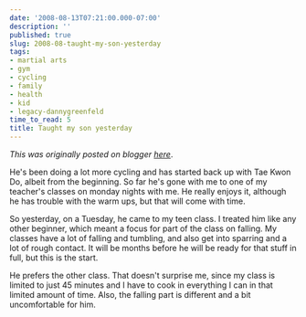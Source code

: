 ```yaml
---
date: '2008-08-13T07:21:00.000-07:00'
description: ''
published: true
slug: 2008-08-taught-my-son-yesterday
tags:
- martial arts
- gym
- cycling
- family
- health
- kid
- legacy-dannygreenfeld
time_to_read: 5
title: Taught my son yesterday
---
```


*This was originally posted on blogger [here](https://dannygreenfeld.blogspot.com/2008/08/taught-my-son-yesterday.html)*.

He's been doing a lot more cycling and has started back up with Tae Kwon Do, albeit from the beginning.  So far he's gone with me to one of my teacher's classes on monday nights with me.  He really enjoys it, although he has trouble with the warm ups, but that will come with time.

So yesterday, on a Tuesday, he came to my teen class.  I treated him like any other beginner, which meant a focus for part of the class on falling.  My classes have a lot of falling and tumbling, and also get into sparring and a lot of rough contact.  It will be months before he will be ready for that stuff in full, but this is the start.

He prefers the other class.  That doesn't surprise me, since my class is limited to just 45 minutes and I have to cook in everything I can in that limited amount of time.  Also, the falling part is different and a bit uncomfortable for him.